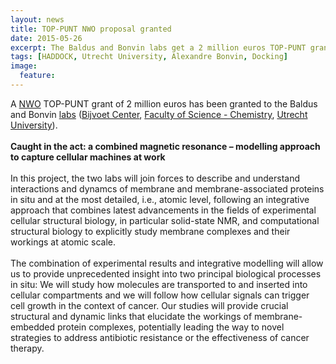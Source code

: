 ```yaml
---
layout: news
title: TOP-PUNT NWO proposal granted
date: 2015-05-26
excerpt: The Baldus and Bonvin labs get a 2 million euros TOP-PUNT grant
tags: [HADDOCK, Utrecht University, Alexandre Bonvin, Docking]
image:
  feature:
---
```

A [NWO](www.nwo.nl) TOP-PUNT grant of 2 million euros has been granted to the Baldus and Bonvin [labs](www.uu.nl/nmr) ([Bijvoet Center](bijvoet-center.eu), [Faculty of Science - Chemistry](www.uu.nl/science), [Utrecht University](www.uu.nl)).
<BR>
<BR>
**Caught in the act: a combined magnetic resonance – modelling approach to capture cellular machines at work**
<BR>
<BR>
In this project, the two labs will join forces to describe and understand interactions and dynamcs of membrane and membrane-associated proteins in situ and at the most detailed, i.e., atomic level, following an integrative approach that combines latest advancements in the fields of experimental cellular structural biology, in particular solid-state NMR, and computational structural biology to explicitly study membrane complexes and their workings at atomic scale.
<BR>
<BR>
The combination of experimental results and integrative modelling will allow us to provide unprecedented insight into two principal biological processes in situ: We will study how molecules are transported to and inserted into cellular compartments and we will follow how cellular signals can trigger cell growth in the context of cancer. Our studies will provide crucial structural and dynamic links that elucidate the workings of membrane-embedded protein complexes, potentially leading the way to novel strategies to address antibiotic resistance or the effectiveness of cancer therapy. 



